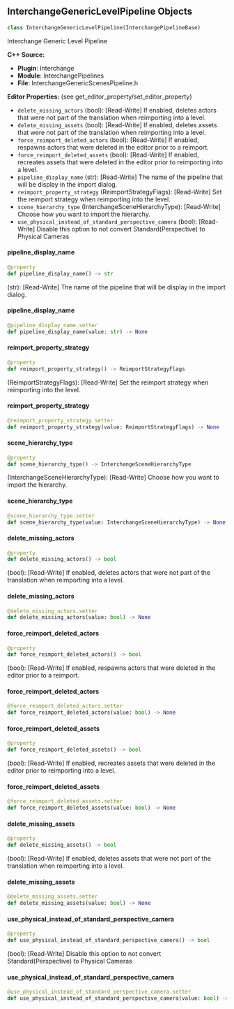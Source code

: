 ## InterchangeGenericLevelPipeline Objects

```python
class InterchangeGenericLevelPipeline(InterchangePipelineBase)
```

Interchange Generic Level Pipeline

**C++ Source:**

- **Plugin**: Interchange
- **Module**: InterchangePipelines
- **File**: InterchangeGenericScenesPipeline.h

**Editor Properties:** (see get_editor_property/set_editor_property)

- ``delete_missing_actors`` (bool):  [Read-Write] If enabled, deletes actors that were not part of the translation when reimporting into a level.
- ``delete_missing_assets`` (bool):  [Read-Write] If enabled, deletes assets that were not part of the translation when reimporting into a level.
- ``force_reimport_deleted_actors`` (bool):  [Read-Write] If enabled, respawns actors that were deleted in the editor prior to a reimport.
- ``force_reimport_deleted_assets`` (bool):  [Read-Write] If enabled, recreates assets that were deleted in the editor prior to reimporting into a level.
- ``pipeline_display_name`` (str):  [Read-Write] The name of the pipeline that will be display in the import dialog.
- ``reimport_property_strategy`` (ReimportStrategyFlags):  [Read-Write] Set the reimport strategy when reimporting into the level.
- ``scene_hierarchy_type`` (InterchangeSceneHierarchyType):  [Read-Write] Choose how you want to import the hierarchy.
- ``use_physical_instead_of_standard_perspective_camera`` (bool):  [Read-Write] Disable this option to not convert Standard(Perspective) to Physical Cameras

<a id="unreal.InterchangeGenericLevelPipeline.pipeline_display_name"></a>

#### pipeline_display_name

```python
@property
def pipeline_display_name() -> str
```

(str):  [Read-Write] The name of the pipeline that will be display in the import dialog.

<a id="unreal.InterchangeGenericLevelPipeline.pipeline_display_name"></a>

#### pipeline_display_name

```python
@pipeline_display_name.setter
def pipeline_display_name(value: str) -> None
```

<a id="unreal.InterchangeGenericLevelPipeline.reimport_property_strategy"></a>

#### reimport_property_strategy

```python
@property
def reimport_property_strategy() -> ReimportStrategyFlags
```

(ReimportStrategyFlags):  [Read-Write] Set the reimport strategy when reimporting into the level.

<a id="unreal.InterchangeGenericLevelPipeline.reimport_property_strategy"></a>

#### reimport_property_strategy

```python
@reimport_property_strategy.setter
def reimport_property_strategy(value: ReimportStrategyFlags) -> None
```

<a id="unreal.InterchangeGenericLevelPipeline.scene_hierarchy_type"></a>

#### scene_hierarchy_type

```python
@property
def scene_hierarchy_type() -> InterchangeSceneHierarchyType
```

(InterchangeSceneHierarchyType):  [Read-Write] Choose how you want to import the hierarchy.

<a id="unreal.InterchangeGenericLevelPipeline.scene_hierarchy_type"></a>

#### scene_hierarchy_type

```python
@scene_hierarchy_type.setter
def scene_hierarchy_type(value: InterchangeSceneHierarchyType) -> None
```

<a id="unreal.InterchangeGenericLevelPipeline.delete_missing_actors"></a>

#### delete_missing_actors

```python
@property
def delete_missing_actors() -> bool
```

(bool):  [Read-Write] If enabled, deletes actors that were not part of the translation when reimporting into a level.

<a id="unreal.InterchangeGenericLevelPipeline.delete_missing_actors"></a>

#### delete_missing_actors

```python
@delete_missing_actors.setter
def delete_missing_actors(value: bool) -> None
```

<a id="unreal.InterchangeGenericLevelPipeline.force_reimport_deleted_actors"></a>

#### force_reimport_deleted_actors

```python
@property
def force_reimport_deleted_actors() -> bool
```

(bool):  [Read-Write] If enabled, respawns actors that were deleted in the editor prior to a reimport.

<a id="unreal.InterchangeGenericLevelPipeline.force_reimport_deleted_actors"></a>

#### force_reimport_deleted_actors

```python
@force_reimport_deleted_actors.setter
def force_reimport_deleted_actors(value: bool) -> None
```

<a id="unreal.InterchangeGenericLevelPipeline.force_reimport_deleted_assets"></a>

#### force_reimport_deleted_assets

```python
@property
def force_reimport_deleted_assets() -> bool
```

(bool):  [Read-Write] If enabled, recreates assets that were deleted in the editor prior to reimporting into a level.

<a id="unreal.InterchangeGenericLevelPipeline.force_reimport_deleted_assets"></a>

#### force_reimport_deleted_assets

```python
@force_reimport_deleted_assets.setter
def force_reimport_deleted_assets(value: bool) -> None
```

<a id="unreal.InterchangeGenericLevelPipeline.delete_missing_assets"></a>

#### delete_missing_assets

```python
@property
def delete_missing_assets() -> bool
```

(bool):  [Read-Write] If enabled, deletes assets that were not part of the translation when reimporting into a level.

<a id="unreal.InterchangeGenericLevelPipeline.delete_missing_assets"></a>

#### delete_missing_assets

```python
@delete_missing_assets.setter
def delete_missing_assets(value: bool) -> None
```

<a id="unreal.InterchangeGenericLevelPipeline.use_physical_instead_of_standard_perspective_camera"></a>

#### use_physical_instead_of_standard_perspective_camera

```python
@property
def use_physical_instead_of_standard_perspective_camera() -> bool
```

(bool):  [Read-Write] Disable this option to not convert Standard(Perspective) to Physical Cameras

<a id="unreal.InterchangeGenericLevelPipeline.use_physical_instead_of_standard_perspective_camera"></a>

#### use_physical_instead_of_standard_perspective_camera

```python
@use_physical_instead_of_standard_perspective_camera.setter
def use_physical_instead_of_standard_perspective_camera(value: bool) -> None
```

<a id="unreal.InterchangeGenericTexturePipeline"></a>
